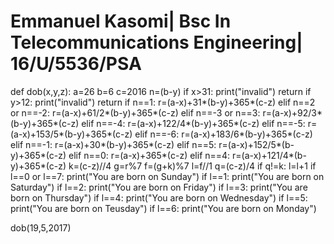 # Emmanuel Kasomi| Bsc In Telecommunications Engineering| 16/U/5536/PSA

def dob(x,y,z):
     a=26
     b=6
     c=2016
     n=(b-y)
     if x>31:
             print("invalid")
             return
     if y>12:
            print("invalid")
            return
     if n==1:
         r=(a-x)+31*(b-y)+365*(c-z)
     elif n==2 or n==-2:
         r=(a-x)+61/2*(b-y)+365*(c-z)
     elif n==-3 or n==3:
         r=(a-x)+92/3*(b-y)+365*(c-z)
     elif n==-4:
         r=(a-x)+122/4*(b-y)+365*(c-z)
     elif n==-5:
         r=(a-x)+153/5*(b-y)+365*(c-z)
     elif n==-6:
         r=(a-x)+183/6*(b-y)+365*(c-z)
     elif n==-1:
         r=(a-x)+30*(b-y)+365*(c-z)
     elif n==5:
         r=(a-x)+152/5*(b-y)+365*(c-z)
     elif n==0:
         r=(a-x)+365*(c-z)
     elif n==4:
         r=(a-x)+121/4*(b-y)+365*(c-z)
     k=(c-z)//4
     g=r%7
     f=(g+k)%7
     l=f//1
     q=(c-z)/4
     if q!=k:
          l=l+1
     if l==0 or l==7:
            print("You are born on Sunday")
     if l==1:
            print("You are born on Saturday")
     if l==2:
            print("You are born on Friday")
     if l==3:
            print("You are born on Thursday")
     if l==4:
            print("You are born on Wednesday")
     if l==5:
            print("You are born on Teusday")
     if l==6:
            print("You are born on Monday")

dob(19,5,2017)
